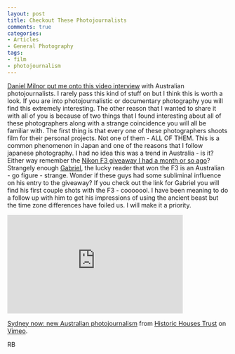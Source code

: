 ```yaml
---
layout: post
title: Checkout These Photojournalists
comments: true
categories:
- Articles
- General Photography
tags:
- film
- photojournalism
---
```

<a href="http://www.smogranch.com/">Daniel Milnor put me onto this video interview</a> with Australian photojournalists. I rarely pass this kind of stuff on but I think this is worth a look. If you are into photojournalistic or documentary photography you will find this extremely interesting.  The other reason that I wanted to share it with all of you is because of two things that I found interesting about all of these photographers along with a strange coincidence you will all be familiar with. The first thing is that every one of these photographers shoots film for their personal projects. Not one of them - ALL OF THEM. This is a common phenomenon in Japan and one of the reasons that I follow japanese photography. I had no idea this was a trend in Australia - is it? Either way remember the <a href="http://photo.rwboyer.com/2011/03/15/we-have-a-winner-the-nikon-f3/">Nikon F3 giveaway I had a month or so ago</a>?  Strangely enough <a href="http://www.gabrielponzanelli.com/">Gabriel</a>, the lucky reader that won the F3 is an Australian - go figure - strange. Wonder if these guys had some subliminal influence on his entry to the giveaway? If you check out the link for Gabriel you will find his first couple shots with the F3 - cooooool. I have been meaning to do a follow up with him to get his impressions of using the ancient beast but the time zone differences have foiled us. I will make it a priority.  

<iframe src="http://player.vimeo.com/video/2358818?title=0&amp;byline=0&amp;portrait=0" width="400" height="225" frameborder="0"></iframe><p><a href="http://vimeo.com/groups/60981/videos/2358818">Sydney now: new Australian photojournalism</a> from <a href="http://vimeo.com/hhtnsw">Historic Houses Trust</a> on <a href="http://vimeo.com">Vimeo</a>.</p>

RB